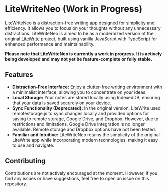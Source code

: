 # LiteWriteNeo (Work in Progress)

LiteWriteNeo is a distraction-free writing app designed for simplicity and efficiency. It allows you to focus on your thoughts without any unnecessary distractions. LiteWriteNeo is aimed to be as a modernized version of the original [LiteWrite](https://github.com/litewrite/litewrite) project, built using vanilla JavaScript with TypeScript for enhanced performance and maintainability.

**Please note that LiteWriteNeo is currently a work in progress. It is actively being developed and may not yet be feature-complete or fully stable.**

## Features

- **Distraction-Free Interface:** Enjoy a clutter-free writing environment with a minimalist interface, allowing you to concentrate on your ideas.
- **Local Storage:** Your notes are stored locally using IndexedDB, ensuring that your data is saved securely on your device.
- **Sync Functionality (Deprecated):** In the original version, LiteWrite used remotestorage.js to sync changes locally and provided options for saving to remote storage, Google Drive, and Dropbox. However, due to restrictions and limitations, Google Drive integration is no longer available. Remote storage and Dropbox options have not been tested.
- **Familiar and Intuitive:** LiteWriteNeo retains the simplicity of the original LiteWrite app while incorporating modern technologies, making it easy to use and navigate.

## Contributing

Contributions are not actively encouraged at the moment. However, if you find any issues or have suggestions, feel free to open an issue on this repository.
